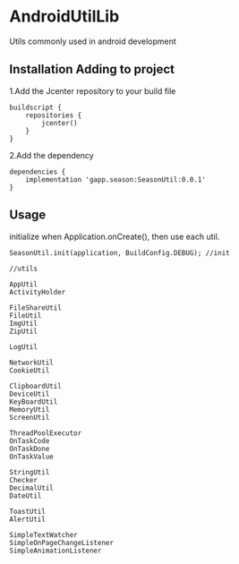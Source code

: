 # AndroidUtilLib
Utils commonly used in android development

## Installation Adding to project
1.Add the Jcenter repository to your build file
```
buildscript {
    repositories {
        jcenter()
    }
}
```
2.Add the dependency
```
dependencies {
    implementation 'gapp.season:SeasonUtil:0.0.1'
}
```

## Usage
initialize when Application.onCreate(), then use each util.
```
SeasonUtil.init(application, BuildConfig.DEBUG); //init

//utils

AppUtil
ActivityHolder

FileShareUtil
FileUtil
ImgUtil
ZipUtil

LogUtil

NetworkUtil
CookieUtil

ClipboardUtil
DeviceUtil
KeyBoardUtil
MemoryUtil
ScreenUtil

ThreadPoolExecutor
OnTaskCode
OnTaskDone
OnTaskValue

StringUtil
Checker
DecimalUtil
DateUtil

ToastUtil
AlertUtil

SimpleTextWatcher
SimpleOnPageChangeListener
SimpleAnimationListener
```
